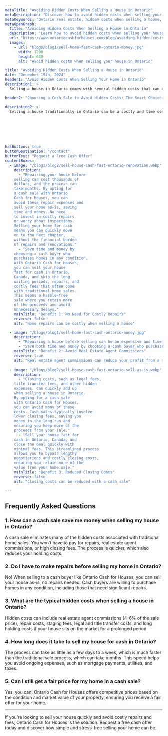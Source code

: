 ```yaml
---
metaTitle: "Avoiding Hidden Costs When Selling a House in Ontario"
metaDescription: "Discover how to avoid hidden costs when selling your house in Ontario. Learn about common expenses and how cash sales can save you money."
metaKeywords: "Ontario real estate, hidden costs when selling a house, selling a house for cash, real estate commission Ontario, closing costs Ontario"
metaOpenGraph:
  title: "Avoiding Hidden Costs When Selling a House in Ontario"
  description: "Learn how to avoid hidden costs when selling your house in Ontario. Explore common expenses and how choosing a cash sale can help you save money."
  url: "https://www.ontariocashforhouses.com/blog/avoiding-hidden-costs-selling-house-ontario"
  images:
    - url: "blogs/blog1/sell-home-fast-cash-ontario-money.jpg"
      width: 1200
      height: 630
      alt: "Avoid hidden costs when selling your house in Ontario"

title: "Avoiding Hidden Costs When Selling a House in Ontario"
date: "December 19th, 2024"
header1: "Avoid Hidden Costs When Selling Your Home in Ontario"
description1: >
  Selling a house in Ontario comes with several hidden costs that can eat into your profits. From repair expenses to real estate agent commissions, understanding these costs is crucial to ensuring that the sale process doesn’t drain your finances. Fortunately, you can avoid many of these hidden expenses by choosing a cash sale option. Here’s how you can keep more money in your pocket when selling your house.

header2: "Choosing a Cash Sale to Avoid Hidden Costs: The Smart Choice for a Stress-Free Sale"

description2: >
  Selling a house traditionally in Ontario can be a costly and time-consuming process. With hidden expenses like realtor commissions, costly repairs, and closing fees, the process can quickly become overwhelming. By choosing a cash sale with Ontario Cash for Houses, you can eliminate these burdens entirely. You'll sell your property as-is, without the hassle of repairs or waiting for financing approvals. It's the most straightforward and financially rewarding way to sell your house quickly and without the stress of unexpected costs. Make the smart choice today and enjoy a smoother, faster sale with a fair cash offer in hand.







hasButtons: true
buttonDestination: "/contact"
buttonText: "Request a Free Cash Offer"
contentBoxes:
  - image: "/blogs/blog2/sell-house-cash-fast-ontario-renovation.webp"
    description:
      - "Repairing your house before
    selling can cost thousands of
    dollars, and the process can
    take months. By opting for
    a cash sale with Ontario
    Cash for Houses, you can
    avoid these repair expenses and
    sell your home as-is, saving
    time and money. No need
    to invest in costly repairs
    or worry about inspections.
    Selling your home for cash
    means you can quickly move
    on to the next chapter,
    without the financial burden
    of repairs and renovations."
      - "Save time and money by
    choosing a cash buyer who
    purchases homes in any condition.
    With Ontario Cash for Houses,
    you can sell your house
    fast for cash in Ontario,
    Canada, and skip the long
    waiting periods, repairs, and
    costly fees that often come
    with traditional home sales.
    This means a hassle-free
    sale where you retain more
    of the proceeds and avoid
    unnecessary delays."
    mainTitle: "Benefit 1: No Need for Costly Repairs"
    reverse: false
    alt: "Home repairs can be costly when selling a house"

  - image: "/blogs/blog1/sell-home-fast-cash-ontario-money.jpg"
    description:
      - "Repairing a house before selling can be an expensive and time-consuming process, often costing thousands of dollars. With a cash sale through Ontario Cash for Houses, you can bypass these repair costs and sell your home as-is. This option allows you to avoid the hassle and expense of renovations while still getting a fair offer for your property."
      - "Save both time and money by choosing a cash buyer who purchases homes in any condition. Sell your house fast for cash in Ontario, Canada, and enjoy a seamless, stress-free process without the need for costly repairs or lengthy waiting periods."
    mainTitle: "Benefit 2: Avoid Real Estate Agent Commissions"
    reverse: true
    alt: "Real estate agent commissions can reduce your profit from a sale"

  - image: "/blogs/blog2/sell-house-cash-fast-ontario-sell-as-is.webp"
    description:
      - "Closing costs, such as legal fees,
    title transfer fees, and other hidden
    expenses, can quickly add up
    when selling a house in Ontario.
    By opting for a cash sale
    with Ontario Cash for Houses,
    you can avoid many of these
    costs. Cash sales typically involve
    lower closing fees, saving you
    money in the long run and
    ensuring you keep more of the
    proceeds from your sale."
      - "Sell your house fast for
    cash in Ontario, Canada, and
    close the deal quickly with
    minimal fees. This streamlined process
    allows you to bypass lengthy
    negotiations and costly closing costs,
    ensuring you retain more of the
    value from your home sale."
    mainTitle: "Benefit 3: Reduced Closing Costs"
    reverse: false
    alt: "Closing costs can be reduced with a cash sale"

---
```


## **Frequently Asked Questions**

### **1. How can a cash sale save me money when selling my house in Ontario?**
A cash sale eliminates many of the hidden costs associated with traditional home sales. You won’t have to pay for repairs, real estate agent commissions, or high closing fees. The process is quicker, which also reduces your holding costs.

### **2. Do I have to make repairs before selling my home in Ontario?**
No! When selling to a cash buyer like Ontario Cash for Houses, you can sell your house as-is, no repairs needed. Cash buyers are willing to purchase homes in any condition, including those that need significant repairs.

### **3. What are the typical hidden costs when selling a house in Ontario?**
Hidden costs can include real estate agent commissions (4-6% of the sale price), repair costs, staging fees, legal and title transfer costs, and long holding costs if your house sits on the market for a prolonged period.

### **4. How long does it take to sell my house for cash in Ontario?**
The process can take as little as a few days to a week, which is much faster than the traditional sale process, which can take months. This speed helps you avoid ongoing expenses, such as mortgage payments, utilities, and taxes.

### **5. Can I still get a fair price for my home in a cash sale?**
Yes, you can! Ontario Cash for Houses offers competitive prices based on the condition and market value of your property, ensuring you receive a fair offer for your home.

---

If you're looking to sell your house quickly and avoid costly repairs and fees, Ontario Cash for Houses is the solution. Request a free cash offer today and discover how simple and stress-free selling your home can be.

